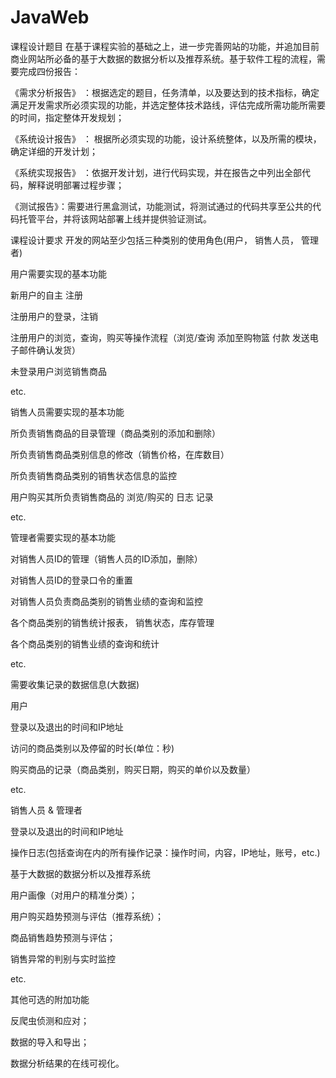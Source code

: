 # JavaWeb
课程设计题目 
在基于课程实验的基础之上，进一步完善网站的功能，并追加目前商业网站所必备的基于大数据的数据分析以及推荐系统。基于软件工程的流程，需要完成四份报告：

《需求分析报告》 ：根据选定的题目，任务清单，以及要达到的技术指标，确定满足开发需求所必须实现的功能，并选定整体技术路线，评估完成所需功能所需要的时间，指定整体开发规划；

《系统设计报告》 ： 根据所必须实现的功能，设计系统整体，以及所需的模块，确定详细的开发计划；

《系统实现报告》 ：依据开发计划，进行代码实现，并在报告之中列出全部代码，解释说明部署过程步骤；

《测试报告》：需要进行黑盒测试，功能测试，将测试通过的代码共享至公共的代码托管平台，并将该网站部署上线并提供验证测试。

课程设计要求 开发的网站至少包括三种类别的使用角色(用户， 销售人员， 管理者) 

  用户需要实现的基本功能

  新用户的自主 注册

  注册用户的登录，注销

  注册用户的浏览，查询，购买等操作流程（浏览/查询 添加至购物篮 付款 发送电子邮件确认发货）
  
  未登录用户浏览销售商品
  
  etc. 

销售人员需要实现的基本功能
  
  所负责销售商品的目录管理（商品类别的添加和删除）
  
  所负责销售商品类别信息的修改（销售价格，在库数目）
  
  所负责销售商品类别的销售状态信息的监控
  
  用户购买其所负责销售商品的 浏览/购买的 日志 记录
  
  etc. 

管理者需要实现的基本功能
  
  对销售人员ID的管理（销售人员的ID添加，删除）
  
  对销售人员ID的登录口令的重置
  
  对销售人员负责商品类别的销售业绩的查询和监控
  
  各个商品类别的销售统计报表， 销售状态，库存管理
  
  各个商品类别的销售业绩的查询和统计
  
  etc. 

需要收集记录的数据信息(大数据) 

用户
  
  登录以及退出的时间和IP地址
  
  访问的商品类别以及停留的时长(单位：秒)
  
  购买商品的记录（商品类别，购买日期，购买的单价以及数量）
  
  etc. 

销售人员 & 管理者
  
  登录以及退出的时间和IP地址
  
  操作日志(包括查询在内的所有操作记录：操作时间，内容，IP地址，账号，etc.) 

基于大数据的数据分析以及推荐系统
  
  用户画像（对用户的精准分类）；
  
  用户购买趋势预测与评估（推荐系统）；
  
  商品销售趋势预测与评估；
  
  销售异常的判别与实时监控
  
  etc. 

其他可选的附加功能
  
  反爬虫侦测和应对；
  
  数据的导入和导出；
  
  数据分析结果的在线可视化。
